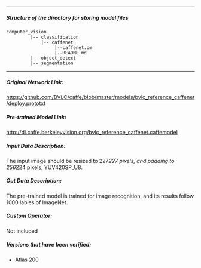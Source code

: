 *******************************************************************************
##### Structure of the directory for storing model files
```
computer_vision  
         |-- classification   
             |-- caffenet       
                  |--caffenet.om            
                  |--README.md            
         |-- object_detect   
         |-- segmentation
```         
*******************************************************************************

##### Original Network Link:

https://github.com/BVLC/caffe/blob/master/models/bvlc_reference_caffenet/deploy.prototxt

##### Pre-trained Model Link:

http://dl.caffe.berkeleyvision.org/bvlc_reference_caffenet.caffemodel

##### Input Data Description:

The input image should be resized to 227*227 pixels, and padding to 256*224 pixels, YUV420SP_U8.

##### Out Data Description:

The pre-trained model is trained for image recognition, and its results follow 1000 lables of ImageNet.

##### Custom Operator:

Not included

##### Versions that have been verified: 

- Atlas 200

